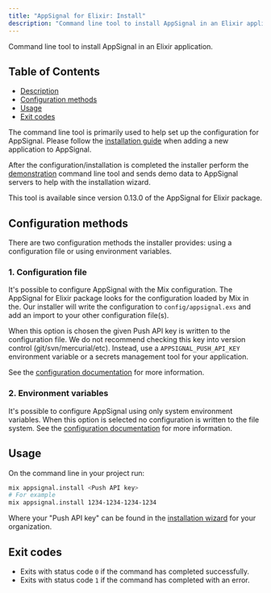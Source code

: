 ```yaml
---
title: "AppSignal for Elixir: Install"
description: "Command line tool to install AppSignal in an Elixir application. Documentation on usage, options and configuration methods."
---
```


Command line tool to install AppSignal in an Elixir application.

## Table of Contents

- [Description](#description)
- [Configuration methods](#configuration-methods)
- [Usage](#usage)
- [Exit codes](#exit-codes)

The command line tool is primarily used to help set up the configuration for AppSignal. Please follow the [installation guide](/getting-started/new-application.html) when adding a new application to AppSignal.

After the configuration/installation is completed the installer perform the [demonstration](demo.html) command line tool and sends demo data to AppSignal servers to help with the installation wizard.

This tool is available since version 0.13.0 of the AppSignal for Elixir package.

## Configuration methods

There are two configuration methods the installer provides: using a configuration file or using environment variables.

### 1. Configuration file

It's possible to configure AppSignal with the Mix configuration. The AppSignal for Elixir package looks for the configuration loaded by Mix in the. Our installer will write the configuration to `config/appsignal.exs` and add an import to your other configuration file(s).

When this option is chosen the given Push API key is written to the configuration file. We do not recommend checking this key into version control (git/svn/mercurial/etc). Instead, use a `APPSIGNAL_PUSH_API_KEY` environment variable or a secrets management tool for your application.

See the [configuration documentation](/elixir/configuration) for more information.

### 2. Environment variables

It's possible to configure AppSignal using only system environment variables. When this option is selected no configuration is written to the file system. See the [configuration documentation](/elixir/configuration) for more information.

## Usage

On the command line in your project run:

```bash
mix appsignal.install <Push API key>
# For example
mix appsignal.install 1234-1234-1234-1234
```

Where your "Push API key" can be found in the [installation wizard](https://appsignal.com/redirect-to/organization?to=sites/new) for your organization.

## Exit codes

- Exits with status code `0` if the command has completed successfully.
- Exits with status code `1` if the command has completed with an error.
